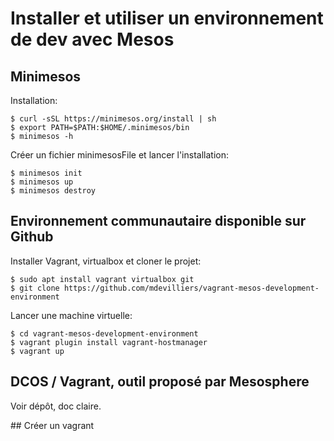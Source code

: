 # Installer et utiliser un environnement de dev avec Mesos

## Minimesos

Installation:

    $ curl -sSL https://minimesos.org/install | sh
    $ export PATH=$PATH:$HOME/.minimesos/bin
    $ minimesos -h
    
Créer un fichier minimesosFile et lancer l'installation:

    $ minimesos init  
    $ minimesos up
    $ minimesos destroy  

## Environnement communautaire disponible sur Github

Installer Vagrant, virtualbox et cloner le projet:

    $ sudo apt install vagrant virtualbox git
    $ git clone https://github.com/mdevilliers/vagrant-mesos-development-environment 
    
Lancer une machine virtuelle:

    $ cd vagrant-mesos-development-environment
    $ vagrant plugin install vagrant-hostmanager
    $ vagrant up
    
## DCOS / Vagrant, outil proposé par Mesosphere

Voir dépôt, doc claire.

## Créer un vagrant


